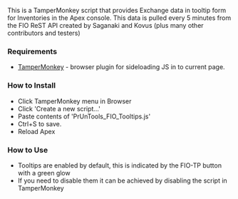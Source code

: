 This is a TamperMonkey script that provides Exchange data in tooltip form for Inventories in the Apex console.  This data is pulled every 5 minutes from the FIO ReST API created by Saganaki and Kovus (plus many other contributors and testers) 

### Requirements
* [TamperMonkey](https://www.tampermonkey.net/) - browser plugin for sideloading JS in to current page.

### How to Install
* Click TamperMonkey menu in Browser
* Click 'Create a new script...'
* Paste contents of 'PrUnTools_FIO_Tooltips.js'
* Ctrl+S to save.
* Reload Apex

### How to Use
* Tooltips are enabled by default, this is indicated by the FIO-TP button with a green glow
* If you need to disable them it can be achieved by disabling the script in TamperMonkey

